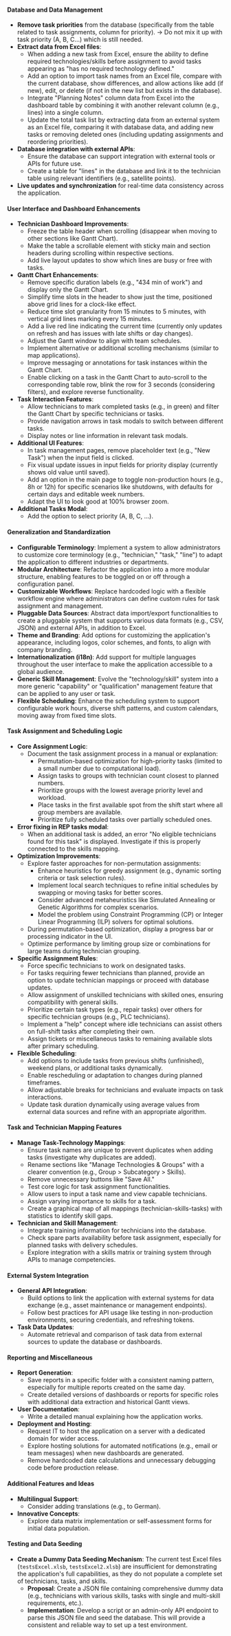 #### Database and Data Management
- **Remove task priorities** from the database (specifically from the table related to task assignments, column for priority). -> Do not mix it up with task priority (A, B, C...) which is still needed.
- **Extract data from Excel files**:
  - When adding a new task from Excel, ensure the ability to define required technologies/skills before assignment to avoid tasks appearing as "has no required technology defined."
  - Add an option to import task names from an Excel file, compare with the current database, show differences, and allow actions like add (if new), edit, or delete (if not in the new list but exists in the database).
  - Integrate "Planning Notes" column data from Excel into the dashboard table by combining it with another relevant column (e.g., lines) into a single column.
  - Update the total task list by extracting data from an external system as an Excel file, comparing it with database data, and adding new tasks or removing deleted ones (including updating assignments and reordering priorities).
- **Database integration with external APIs**:
  - Ensure the database can support integration with external tools or APIs for future use.
  - Create a table for "lines" in the database and link it to the technician table using relevant identifiers (e.g., satellite points).
- **Live updates and synchronization** for real-time data consistency across the application.

#### User Interface and Dashboard Enhancements
- **Technician Dashboard Improvements**:
  - Freeze the table header when scrolling (disappear when moving to other sections like Gantt Chart).
  - Make the table a scrollable element with sticky main and section headers during scrolling within respective sections.
  - Add live layout updates to show which lines are busy or free with tasks.
- **Gantt Chart Enhancements**:
  - Remove specific duration labels (e.g., "434 min of work") and display only the Gantt Chart.
  - Simplify time slots in the header to show just the time, positioned above grid lines for a clock-like effect.
  - Reduce time slot granularity from 15 minutes to 5 minutes, with vertical grid lines marking every 15 minutes.
  - Add a live red line indicating the current time (currently only updates on refresh and has issues with late shifts or day changes).
  - Adjust the Gantt window to align with team schedules.
  - Implement alternative or additional scrolling mechanisms (similar to map applications).
  - Improve messaging or annotations for task instances within the Gantt Chart.
  - Enable clicking on a task in the Gantt Chart to auto-scroll to the corresponding table row, blink the row for 3 seconds (considering filters), and explore reverse functionality.
- **Task Interaction Features**:
  - Allow technicians to mark completed tasks (e.g., in green) and filter the Gantt Chart by specific technicians or tasks.
  - Provide navigation arrows in task modals to switch between different tasks.
  - Display notes or line information in relevant task modals.
- **Additional UI Features**:
  - In task management pages, remove placeholder text (e.g., "New Task") when the input field is clicked.
  - Fix visual update issues in input fields for priority display (currently shows old value until saved).
  - Add an option in the main page to toggle non-production hours (e.g., 8h or 12h) for specific scenarios like shutdowns, with defaults for certain days and editable week numbers.
  - Adapt the UI to look good at 100% browser zoom.
- **Additional Tasks Modal**:
  - Add the option to select priority (A, B, C, ...).

#### Generalization and Standardization
- **Configurable Terminology**: Implement a system to allow administrators to customize core terminology (e.g., "technician," "task," "line") to adapt the application to different industries or departments.
- **Modular Architecture**: Refactor the application into a more modular structure, enabling features to be toggled on or off through a configuration panel.
- **Customizable Workflows**: Replace hardcoded logic with a flexible workflow engine where administrators can define custom rules for task assignment and management.
- **Pluggable Data Sources**: Abstract data import/export functionalities to create a pluggable system that supports various data formats (e.g., CSV, JSON) and external APIs, in addition to Excel.
- **Theme and Branding**: Add options for customizing the application's appearance, including logos, color schemes, and fonts, to align with company branding.
- **Internationalization (i18n)**: Add support for multiple languages throughout the user interface to make the application accessible to a global audience.
- **Generic Skill Management**: Evolve the "technology/skill" system into a more generic "capability" or "qualification" management feature that can be applied to any user or task.
- **Flexible Scheduling**: Enhance the scheduling system to support configurable work hours, diverse shift patterns, and custom calendars, moving away from fixed time slots.

#### Task Assignment and Scheduling Logic
- **Core Assignment Logic**:
  - Document the task assignment process in a manual or explanation:
    - Permutation-based optimization for high-priority tasks (limited to a small number due to computational load).
    - Assign tasks to groups with technician count closest to planned numbers.
    - Prioritize groups with the lowest average priority level and workload.
    - Place tasks in the first available spot from the shift start where all group members are available.
    - Prioritize fully scheduled tasks over partially scheduled ones.
- **Error fixing in REP tasks modal**:
  - When an additional task is added, an error "No eligible technicians found for this task" is displayed. Investigate if this is properly connected to the skills mapping.
- **Optimization Improvements**:
  - Explore faster approaches for non-permutation assignments:
    - Enhance heuristics for greedy assignment (e.g., dynamic sorting criteria or task selection rules).
    - Implement local search techniques to refine initial schedules by swapping or moving tasks for better scores.
    - Consider advanced metaheuristics like Simulated Annealing or Genetic Algorithms for complex scenarios.
    - Model the problem using Constraint Programming (CP) or Integer Linear Programming (ILP) solvers for optimal solutions.
  - During permutation-based optimization, display a progress bar or processing indicator in the UI.
  - Optimize performance by limiting group size or combinations for large teams during technician grouping.
- **Specific Assignment Rules**:
  - Force specific technicians to work on designated tasks.
  - For tasks requiring fewer technicians than planned, provide an option to update technician mappings or proceed with database updates.
  - Allow assignment of unskilled technicians with skilled ones, ensuring compatibility with general skills.
  - Prioritize certain task types (e.g., repair tasks) over others for specific technician groups (e.g., PLC technicians).
  - Implement a "help" concept where idle technicians can assist others on full-shift tasks after completing their own.
  - Assign tickets or miscellaneous tasks to remaining available slots after primary scheduling.
- **Flexible Scheduling**:
  - Add options to include tasks from previous shifts (unfinished), weekend plans, or additional tasks dynamically.
  - Enable rescheduling or adaptation to changes during planned timeframes.
  - Allow adjustable breaks for technicians and evaluate impacts on task interactions.
  - Update task duration dynamically using average values from external data sources and refine with an appropriate algorithm.

#### Task and Technician Mapping Features
- **Manage Task-Technology Mappings**:
  - Ensure task names are unique to prevent duplicates when adding tasks (investigate why duplicates are added).
  - Rename sections like "Manage Technologies & Groups" with a clearer convention (e.g., Group > Subcategory > Skills).
  - Remove unnecessary buttons like "Save All."
  - Test core logic for task assignment functionalities.
  - Allow users to input a task name and view capable technicians.
  - Assign varying importance to skills for a task.
  - Create a graphical map of all mappings (technician-skills-tasks) with statistics to identify skill gaps.
- **Technician and Skill Management**:
  - Integrate training information for technicians into the database.
  - Check spare parts availability before task assignment, especially for planned tasks with delivery schedules.
  - Explore integration with a skills matrix or training system through APIs to manage competencies.

#### External System Integration
- **General API Integration**:
  - Build options to link the application with external systems for data exchange (e.g., asset maintenance or management endpoints).
  - Follow best practices for API usage like testing in non-production environments, securing credentials, and refreshing tokens.
- **Task Data Updates**:
  - Automate retrieval and comparison of task data from external sources to update the database or dashboards.

#### Reporting and Miscellaneous
- **Report Generation**:
  - Save reports in a specific folder with a consistent naming pattern, especially for multiple reports created on the same day.
  - Create detailed versions of dashboards or reports for specific roles with additional data extraction and historical Gantt views.
- **User Documentation**:
  - Write a detailed manual explaining how the application works.
- **Deployment and Hosting**:
  - Request IT to host the application on a server with a dedicated domain for wider access.
  - Explore hosting solutions for automated notifications (e.g., email or team messages) when new dashboards are generated.
  - Remove hardcoded date calculations and unnecessary debugging code before production release.

#### Additional Features and Ideas
- **Multilingual Support**:
  - Consider adding translations (e.g., to German).
- **Innovative Concepts**:
  - Explore data matrix implementation or self-assessment forms for initial data population.

#### Testing and Data Seeding
- **Create a Dummy Data Seeding Mechanism**: The current test Excel files (`testsExcel.xlsb`, `testsExcel2.xlsb`) are insufficient for demonstrating the application's full capabilities, as they do not populate a complete set of technicians, tasks, and skills.
  - **Proposal**: Create a JSON file containing comprehensive dummy data (e.g., technicians with various skills, tasks with single and multi-skill requirements, etc.).
  - **Implementation**: Develop a script or an admin-only API endpoint to parse this JSON file and seed the database. This will provide a consistent and reliable way to set up a test environment.

